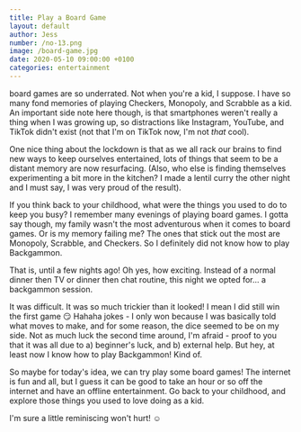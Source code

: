 ```yaml
---
title: Play a Board Game
layout: default
author: Jess
number: /no-13.png
image: /board-game.jpg
date: 2020-05-10 09:00:00 +0100
categories: entertainment
---
```


board games are so underrated. Not when you're a kid, I suppose. I have so many fond memories of playing Checkers, Monopoly, and Scrabble as a kid. An important side note here though, is that smartphones weren't really a thing when I was growing up, so distractions like Instagram, YouTube, and TikTok didn't exist (not that I'm on TikTok now, I'm not _that_ cool).

One nice thing about the lockdown is that as we all rack our brains to find new ways to keep ourselves entertained, lots of things that seem to be a distant memory are now resurfacing. (Also, who else is finding themselves experimenting a bit more in the kitchen? I made a lentil curry the other night and I must say, I was very proud of the result).

If you think back to your childhood, what were the things you used to do to keep you busy? I remember many evenings of playing board games. I gotta say though, my family wasn't the most adventurous when it comes to board games. Or is my memory failing me? The ones that stick out the most are Monopoly, Scrabble, and Checkers. So I definitely did not know how to play Backgammon.

That is, until a few nights ago! Oh yes, how exciting. Instead of a normal dinner then TV or dinner then chat routine, this night we opted for... a backgammon session.

It was difficult. It was so much trickier than it looked! I mean I did still win the first game 😏 Hahaha jokes - I only won because I was basically told what moves to make, and for some reason, the dice seemed to be on my side. Not as much luck the second time around, I'm afraid - proof to you that it was all due to a) beginner's luck, and b) external help. But hey, at least now I know how to play Backgammon! Kind of.

So maybe for today's idea, we can try play some board games! The internet is fun and all, but I guess it can be good to take an hour or so off the internet and have an offline entertainment. Go back to your childhood, and explore those things you used to love doing as a kid.

I'm sure a little reminiscing won't hurt! ☺️
